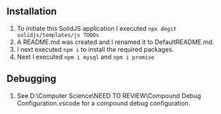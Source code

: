 ## Installation

1. To initiate this SolidJS application I executed `npx degit solidjs/templates/js TODOs`
1. A README.md was created and I renamed it to DefaultREADME.md.
1. I next executed `npm i` to install the required packages.
1. Next I executed `npm i mysql` and `npm i promise`

## Debugging

1. See D:\Computer Science\NEED TO REVIEW\Compound Debug Configuration\.vscode for a compound debug configuration.
